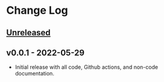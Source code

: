 # Change Log

## [Unreleased]

## v0.0.1 - 2022-05-29

* Initial release with all code, Github actions, and non-code
  documentation.

[Unreleased]: https://github.com/pabigot/set/compare/main...next
